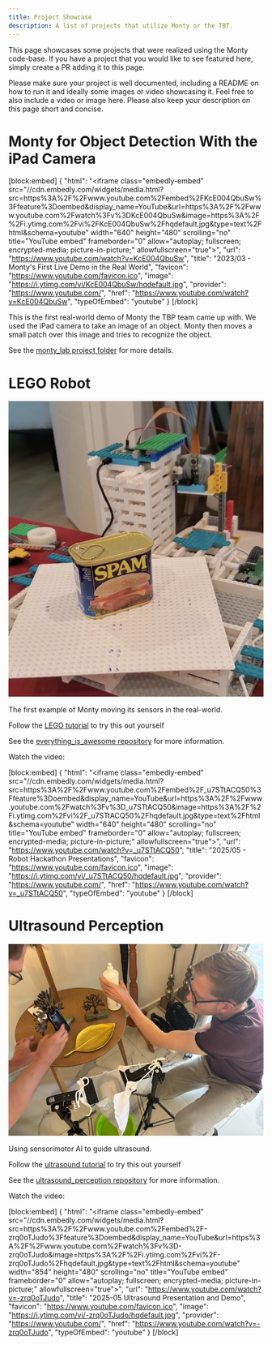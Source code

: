 ```yaml
---
title: Project Showcase
description: A list of projects that utilize Monty or the TBT.
---
```

This page showcases some projects that were realized using the Monty code-base. If you have a project that you would like to see featured here, simply create a PR adding it to this page.

Please make sure your project is well documented, including a README on how to run it and ideally some images or video showcasing it. Feel free to also include a video or image here. Please also keep your description on this page short and concise.

# Monty for Object Detection With the iPad Camera

[block:embed]
{
  "html": "<iframe class=\"embedly-embed\" src=\"//cdn.embedly.com/widgets/media.html?src=https%3A%2F%2Fwww.youtube.com%2Fembed%2FKcE004QbuSw%3Ffeature%3Doembed&display_name=YouTube&url=https%3A%2F%2Fwww.youtube.com%2Fwatch%3Fv%3DKcE004QbuSw&image=https%3A%2F%2Fi.ytimg.com%2Fvi%2FKcE004QbuSw%2Fhqdefault.jpg&type=text%2Fhtml&schema=youtube\" width=\"640\" height=\"480\" scrolling=\"no\" title=\"YouTube embed\" frameborder=\"0\" allow=\"autoplay; fullscreen; encrypted-media; picture-in-picture;\" allowfullscreen=\"true\"></iframe>",
  "url": "https://www.youtube.com/watch?v=KcE004QbuSw",
  "title": "2023/03 - Monty's First Live Demo in the Real World",
  "favicon": "https://www.youtube.com/favicon.ico",
  "image": "https://i.ytimg.com/vi/KcE004QbuSw/hqdefault.jpg",
  "provider": "https://www.youtube.com/",
  "href": "https://www.youtube.com/watch?v=KcE004QbuSw",
  "typeOfEmbed": "youtube"
}
[/block]


This is the first real-world demo of Monty the TBP team came up with. We used the iPad camera to take an image of an object. Monty then moves a small patch over this image and tries to recognize the object.

See the [monty_lab project folder](https://github.com/thousandbrainsproject/monty_lab/tree/main/monty_meets_world) for more details.


# LEGO Robot

![](../figures/community/lego_robot.png)

The first example of Monty moving its sensors in the real-world.


Follow the [LEGO tutorial](../how-to-use-monty/tutorials/using-monty-for-robotics#example-3-lego-based-robot) to try this out yourself

See the [everything_is_awesome repository](https://github.com/thousandbrainsproject/everything_is_awesome) for more information.

Watch the video:

[block:embed]
{
  "html": "<iframe class=\"embedly-embed\" src=\"//cdn.embedly.com/widgets/media.html?src=https%3A%2F%2Fwww.youtube.com%2Fembed%2F_u7STtACQ50%3Ffeature%3Doembed&display_name=YouTube&url=https%3A%2F%2Fwww.youtube.com%2Fwatch%3Fv%3D_u7STtACQ50&image=https%3A%2F%2Fi.ytimg.com%2Fvi%2F_u7STtACQ50%2Fhqdefault.jpg&type=text%2Fhtml&schema=youtube\" width=\"640\" height=\"480\" scrolling=\"no\" title=\"YouTube embed\" frameborder=\"0\" allow=\"autoplay; fullscreen; encrypted-media; picture-in-picture;\" allowfullscreen=\"true\"></iframe>",
  "url": "https://www.youtube.com/watch?v=_u7STtACQ50",
  "title": "2025/05 - Robot Hackathon Presentations",
  "favicon": "https://www.youtube.com/favicon.ico",
  "image": "https://i.ytimg.com/vi/_u7STtACQ50/hqdefault.jpg",
  "provider": "https://www.youtube.com/",
  "href": "https://www.youtube.com/watch?v=_u7STtACQ50",
  "typeOfEmbed": "youtube"
}
[/block]

# Ultrasound Perception

![](../figures/community/ultrasound_robot.jpg)

Using sensorimotor AI to guide ultrasound.

Follow the [ultrasound tutorial](../how-to-use-monty/tutorials/using-monty-for-robotics#example-2-ultrasound) to try this out yourself

See the [ultrasound_perception repository](https://github.com/thousandbrainsproject/ultrasound_perception) for more information.

Watch the video:

[block:embed]
{
  "html": "<iframe class=\"embedly-embed\" src=\"//cdn.embedly.com/widgets/media.html?src=https%3A%2F%2Fwww.youtube.com%2Fembed%2F-zrq0oTJudo%3Ffeature%3Doembed&display_name=YouTube&url=https%3A%2F%2Fwww.youtube.com%2Fwatch%3Fv%3D-zrq0oTJudo&image=https%3A%2F%2Fi.ytimg.com%2Fvi%2F-zrq0oTJudo%2Fhqdefault.jpg&type=text%2Fhtml&schema=youtube\" width=\"854\" height=\"480\" scrolling=\"no\" title=\"YouTube embed\" frameborder=\"0\" allow=\"autoplay; fullscreen; encrypted-media; picture-in-picture;\" allowfullscreen=\"true\"></iframe>",
  "url": "https://www.youtube.com/watch?v=-zrq0oTJudo",
  "title": "2025-05 Ultrasound Presentation and Demo",
  "favicon": "https://www.youtube.com/favicon.ico",
  "image": "https://i.ytimg.com/vi/-zrq0oTJudo/hqdefault.jpg",
  "provider": "https://www.youtube.com/",
  "href": "https://www.youtube.com/watch?v=-zrq0oTJudo",
  "typeOfEmbed": "youtube"
}
[/block]